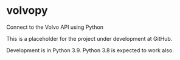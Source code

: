 # volvopy
Connect to the Volvo API using Python

This is a placeholder for the project under development at GitHub.

Development is in Python 3.9. Python 3.8 is expected to work also.
